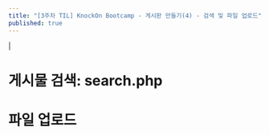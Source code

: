 ```yaml
---
title: "[3주차 TIL] KnockOn Bootcamp - 게시판 만들기(4) - 검색 및 파일 업로드"
published: true
---
```


|

# 게시물 검색: search.php



# 파일 업로드

```php

```